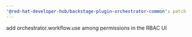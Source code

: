 ```yaml
---
'@red-hat-developer-hub/backstage-plugin-orchestrator-common': patch
---
```


add orchestrator.workflow.use among permissions in the RBAC UI
